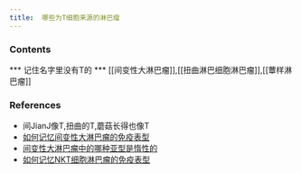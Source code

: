 ```yaml
---
title:  哪些为T细胞来源的淋巴瘤
--- 
```


### Contents
*** 记住名字里没有T的
*** [[间变性大淋巴瘤]],[[扭曲淋巴细胞淋巴瘤]],[[蕈样淋巴瘤]] 
### References
- 间JianJ像T,扭曲的T,蘑菇长得也像T
- [如何记忆间变性大淋巴瘤的免疫表型](/如何记忆间变性大淋巴瘤的免疫表型)
- [间变性大淋巴瘤中的哪种亚型是惰性的](/间变性大淋巴瘤中的哪种亚型是惰性的)
- [如何记忆NKT细胞淋巴瘤的免疫表型](/如何记忆NKT细胞淋巴瘤的免疫表型)
